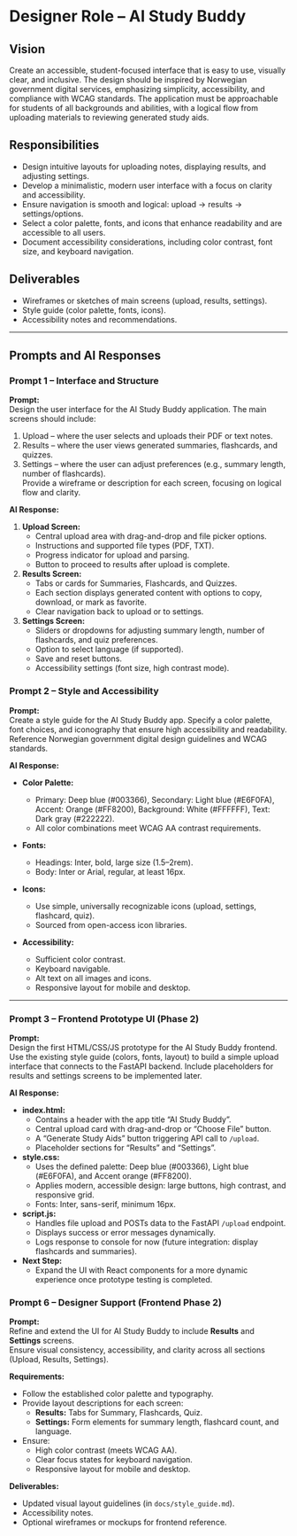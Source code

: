 

# Designer Role – AI Study Buddy

## Vision
Create an accessible, student-focused interface that is easy to use, visually clear, and inclusive. The design should be inspired by Norwegian government digital services, emphasizing simplicity, accessibility, and compliance with WCAG standards. The application must be approachable for students of all backgrounds and abilities, with a logical flow from uploading materials to reviewing generated study aids.

## Responsibilities
- Design intuitive layouts for uploading notes, displaying results, and adjusting settings.
- Develop a minimalistic, modern user interface with a focus on clarity and accessibility.
- Ensure navigation is smooth and logical: upload → results → settings/options.
- Select a color palette, fonts, and icons that enhance readability and are accessible to all users.
- Document accessibility considerations, including color contrast, font size, and keyboard navigation.

## Deliverables
- Wireframes or sketches of main screens (upload, results, settings).
- Style guide (color palette, fonts, icons).
- Accessibility notes and recommendations.

---

## Prompts and AI Responses

### Prompt 1 – Interface and Structure
**Prompt:**  
Design the user interface for the AI Study Buddy application. The main screens should include:  
1. Upload – where the user selects and uploads their PDF or text notes.  
2. Results – where the user views generated summaries, flashcards, and quizzes.  
3. Settings – where the user can adjust preferences (e.g., summary length, number of flashcards).  
Provide a wireframe or description for each screen, focusing on logical flow and clarity.

**AI Response:**  
1. **Upload Screen:**  
   - Central upload area with drag-and-drop and file picker options.  
   - Instructions and supported file types (PDF, TXT).  
   - Progress indicator for upload and parsing.  
   - Button to proceed to results after upload is complete.
2. **Results Screen:**  
   - Tabs or cards for Summaries, Flashcards, and Quizzes.  
   - Each section displays generated content with options to copy, download, or mark as favorite.  
   - Clear navigation back to upload or to settings.
3. **Settings Screen:**  
   - Sliders or dropdowns for adjusting summary length, number of flashcards, and quiz preferences.  
   - Option to select language (if supported).  
   - Save and reset buttons.  
   - Accessibility settings (font size, high contrast mode).

### Prompt 2 – Style and Accessibility
**Prompt:**  
Create a style guide for the AI Study Buddy app. Specify a color palette, font choices, and iconography that ensure high accessibility and readability. Reference Norwegian government digital design guidelines and WCAG standards.

**AI Response:**  
- **Color Palette:**  
  - Primary: Deep blue (#003366), Secondary: Light blue (#E6F0FA), Accent: Orange (#FF8200), Background: White (#FFFFFF), Text: Dark gray (#222222).
  - All color combinations meet WCAG AA contrast requirements.
- **Fonts:**  
  - Headings: Inter, bold, large size (1.5–2rem).  
  - Body: Inter or Arial, regular, at least 16px.
- **Icons:**  
  - Use simple, universally recognizable icons (upload, settings, flashcard, quiz).  
  - Sourced from open-access icon libraries.
- **Accessibility:**  

  - Sufficient color contrast.  
  - Keyboard navigable.  
  - Alt text on all images and icons.  
  - Responsive layout for mobile and desktop.

---

### Prompt 3 – Frontend Prototype UI (Phase 2)
**Prompt:**  
Design the first HTML/CSS/JS prototype for the AI Study Buddy frontend. Use the existing style guide (colors, fonts, layout) to build a simple upload interface that connects to the FastAPI backend. Include placeholders for results and settings screens to be implemented later.

**AI Response:**  
- **index.html:**  
  - Contains a header with the app title “AI Study Buddy”.  
  - Central upload card with drag-and-drop or “Choose File” button.  
  - A “Generate Study Aids” button triggering API call to `/upload`.  
  - Placeholder sections for “Results” and “Settings”.
- **style.css:**  
  - Uses the defined palette: Deep blue (#003366), Light blue (#E6F0FA), and Accent orange (#FF8200).  
  - Applies modern, accessible design: large buttons, high contrast, and responsive grid.  
  - Fonts: Inter, sans-serif, minimum 16px.
- **script.js:**  
  - Handles file upload and POSTs data to the FastAPI `/upload` endpoint.  
  - Displays success or error messages dynamically.  
  - Logs response to console for now (future integration: display flashcards and summaries).
- **Next Step:**  
  - Expand the UI with React components for a more dynamic experience once prototype testing is completed.

### Prompt 6 – Designer Support (Frontend Phase 2)
**Prompt:**  
Refine and extend the UI for AI Study Buddy to include **Results** and **Settings** screens.  
Ensure visual consistency, accessibility, and clarity across all sections (Upload, Results, Settings).

**Requirements:**
- Follow the established color palette and typography.  
- Provide layout descriptions for each screen:
  - **Results:** Tabs for Summary, Flashcards, Quiz.  
  - **Settings:** Form elements for summary length, flashcard count, and language.  
- Ensure:
  - High color contrast (meets WCAG AA).  
  - Clear focus states for keyboard navigation.  
  - Responsive layout for mobile and desktop.

**Deliverables:**
- Updated visual layout guidelines (in `docs/style_guide.md`).  
- Accessibility notes.  
- Optional wireframes or mockups for frontend reference.